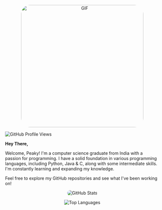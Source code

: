 <p align="center">
  <img src="https://i.postimg.cc/1nrkZZh2/76bfe91e976dc3bff8adf9bb94350577.gif" width="400" alt="GIF" style="border-radius: 30px;">
</p>

<p align="left">
  <img src="https://komarev.com/ghpvc/?username=vikramisdev&style=for-the-badge" alt="GitHub Profile Views">
</p>

<strong>Hey There,</strong>

Welcome, Peaky! I'm a computer science graduate from India with a passion for programming. I have a solid foundation in various programming languages, including Python, Java & C, along with some intermediate skills. I'm constantly learning and expanding my knowledge.

Feel free to explore my GitHub repositories and see what I've been working on!

<p align="center">
  <img style="border-radius: 30px;" src="https://github-readme-stats.vercel.app/api?username=vikramisdev&show_icons=true&locale=en" alt="GitHub Stats">
</p>

<p align="center">
  <img src="https://github-readme-stats.vercel.app/api/top-langs/?username=vikramisdev&layout=compact&langs_count=100" alt="Top Languages">
</p>
